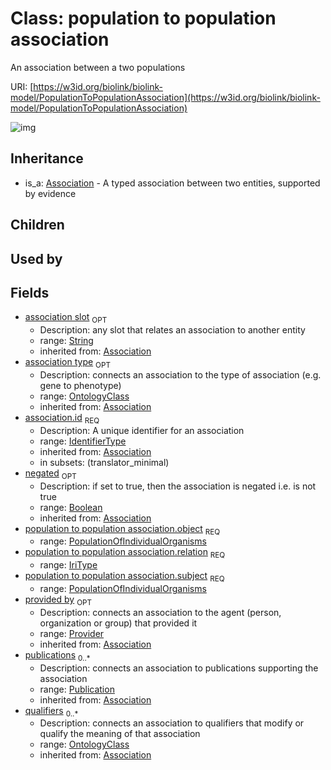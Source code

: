# Class: population to population association


An association between a two populations

URI: [https://w3id.org/biolink/biolink-model/PopulationToPopulationAssociation](https://w3id.org/biolink/biolink-model/PopulationToPopulationAssociation)

![img](http://yuml.me/diagram/nofunky;dir:TB/class/\[Provider]<provided%20by(i)%200..1-%20\[PopulationToPopulationAssociation|relation:iri_type;id(i):identifier_type;negated(i):boolean%20%3F;association_slot(i):string%20%3F],%20\[Publication]<publications(i)%200..*-%20\[PopulationToPopulationAssociation],%20\[OntologyClass]<qualifiers(i)%200..*-%20\[PopulationToPopulationAssociation],%20\[OntologyClass]<association%20type(i)%200..1-%20\[PopulationToPopulationAssociation],%20\[PopulationOfIndividualOrganisms]<object%201..1-%20\[PopulationToPopulationAssociation],%20\[PopulationOfIndividualOrganisms]<subject%201..1-%20\[PopulationToPopulationAssociation],%20\[Association]^-\[PopulationToPopulationAssociation])
## Inheritance

 *  is_a: [Association](Association.md) - A typed association between two entities, supported by evidence
## Children

## Used by

## Fields

 * [association slot](association_slot.md)  <sub>OPT</sub>
    * Description: any slot that relates an association to another entity
    * range: [String](String.md)
    * inherited from: [Association](Association.md)
 * [association type](association_type.md)  <sub>OPT</sub>
    * Description: connects an association to the type of association (e.g. gene to phenotype)
    * range: [OntologyClass](OntologyClass.md)
    * inherited from: [Association](Association.md)
 * [association.id](association_id.md)  <sub>REQ</sub>
    * Description: A unique identifier for an association
    * range: [IdentifierType](IdentifierType.md)
    * inherited from: [Association](Association.md)
    * in subsets: (translator_minimal)
 * [negated](negated.md)  <sub>OPT</sub>
    * Description: if set to true, then the association is negated i.e. is not true
    * range: [Boolean](Boolean.md)
    * inherited from: [Association](Association.md)
 * [population to population association.object](population_to_population_association_object.md)  <sub>REQ</sub>
    * range: [PopulationOfIndividualOrganisms](PopulationOfIndividualOrganisms.md)
 * [population to population association.relation](population_to_population_association_relation.md)  <sub>REQ</sub>
    * range: [IriType](IriType.md)
 * [population to population association.subject](population_to_population_association_subject.md)  <sub>REQ</sub>
    * range: [PopulationOfIndividualOrganisms](PopulationOfIndividualOrganisms.md)
 * [provided by](provided_by.md)  <sub>OPT</sub>
    * Description: connects an association to the agent (person, organization or group) that provided it
    * range: [Provider](Provider.md)
    * inherited from: [Association](Association.md)
 * [publications](publications.md)  <sub>0..*</sub>
    * Description: connects an association to publications supporting the association
    * range: [Publication](Publication.md)
    * inherited from: [Association](Association.md)
 * [qualifiers](qualifiers.md)  <sub>0..*</sub>
    * Description: connects an association to qualifiers that modify or qualify the meaning of that association
    * range: [OntologyClass](OntologyClass.md)
    * inherited from: [Association](Association.md)
